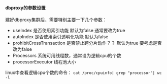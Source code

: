 #### dbproxy的参数设置

建好dbproxy集群后，需要特别主要一下几个参数：

* useIndex                        是否使用索引功能 默认为false    通常要改为true
* autoIndex                       是否使用索引透明化功能 默认为false  
* prohibitCrossTransaction  是否禁止跨分片动作？？ 默认为true      要考虑是否改为false
* Processors                系统可用线程数，通常设为逻辑cpu的个数
* processorExecutor         线程池大小

linux中查看逻辑cpu个数的命令：
`cat /proc/cpuinfo| grep "processor"| wc -l`

